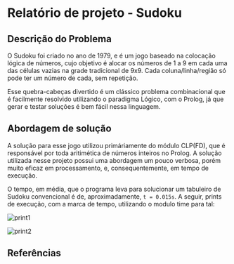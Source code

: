 # Relatório de projeto - Sudoku

## Descrição do Problema
O Sudoku foi criado no ano de 1979, e é um jogo baseado na colocação lógica de números, cujo objetivo é alocar os números de 1 a 9 em cada uma das células vazias na grade tradicional de 9x9. Cada coluna/linha/região só pode ter um número de cada, sem repetição.

Esse quebra-cabeças divertido é um clássico problema combinacional que é facilmente resolvido utilizando o paradigma Lógico, com o Prolog, já que gerar e testar soluções é bem fácil nessa linguagem.

## Abordagem de solução
A solução para esse jogo utilizou primáriamente do módulo CLP(FD), que é responsável por toda aritimética de números inteiros no Prolog. A solução utilizada nesse projeto possui uma abordagem um pouco verbosa, porém muito eficaz em processamento, e, consequentemente, em tempo de execução.

O tempo, em média, que o programa leva para solucionar um tabuleiro de Sudoku convencional é de, aproximadamente, ```t = 0.015s```.
A seguir, prints de execução, com a marca de tempo, utilizando o modulo time para tal:

![print1]()

![print2]()

## Referências

